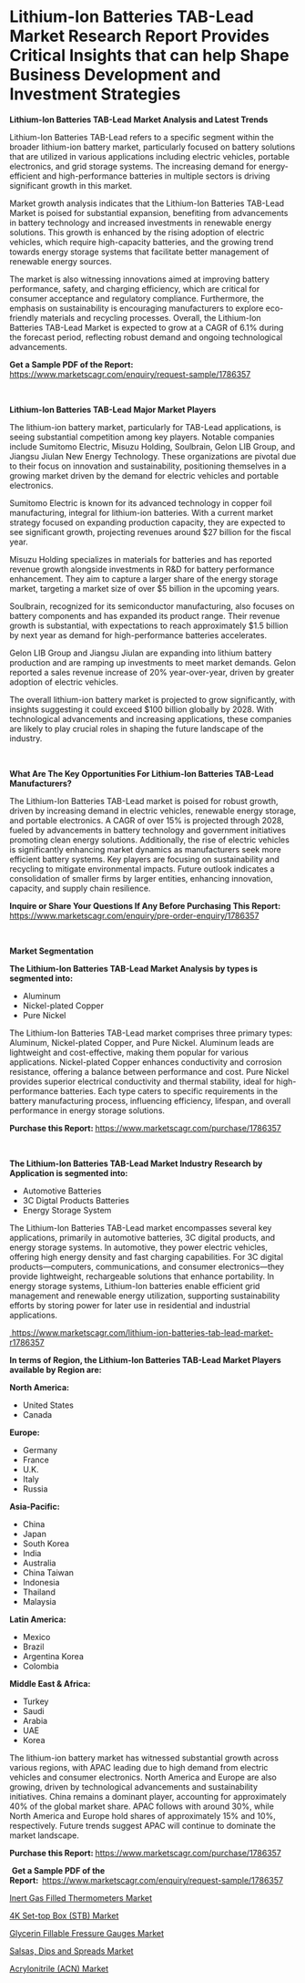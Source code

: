 <p><h1>Lithium-Ion Batteries TAB-Lead Market Research Report Provides Critical Insights that can help Shape Business Development and Investment Strategies</h1></p><p><strong>Lithium-Ion Batteries TAB-Lead Market Analysis and Latest Trends</strong></p>
<p><p>Lithium-Ion Batteries TAB-Lead refers to a specific segment within the broader lithium-ion battery market, particularly focused on battery solutions that are utilized in various applications including electric vehicles, portable electronics, and grid storage systems. The increasing demand for energy-efficient and high-performance batteries in multiple sectors is driving significant growth in this market.</p><p>Market growth analysis indicates that the Lithium-Ion Batteries TAB-Lead Market is poised for substantial expansion, benefiting from advancements in battery technology and increased investments in renewable energy solutions. This growth is enhanced by the rising adoption of electric vehicles, which require high-capacity batteries, and the growing trend towards energy storage systems that facilitate better management of renewable energy sources.</p><p>The market is also witnessing innovations aimed at improving battery performance, safety, and charging efficiency, which are critical for consumer acceptance and regulatory compliance. Furthermore, the emphasis on sustainability is encouraging manufacturers to explore eco-friendly materials and recycling processes. Overall, the Lithium-Ion Batteries TAB-Lead Market is expected to grow at a CAGR of 6.1% during the forecast period, reflecting robust demand and ongoing technological advancements.</p></p>
<p><strong>Get a Sample PDF of the Report:&nbsp;</strong> <a href="https://www.marketscagr.com/enquiry/request-sample/1786357?utm_campaign=1177&utm_medium=2&utm_source=Github&utm_content=ia&utm_term=13102024&utm_id=lithium-ion-batteries-tab-lead">https://www.marketscagr.com/enquiry/request-sample/1786357</a></p>
<p>&nbsp;</p>
<p><strong>Lithium-Ion Batteries TAB-Lead Major Market Players</strong></p>
<p><p>The lithium-ion battery market, particularly for TAB-Lead applications, is seeing substantial competition among key players. Notable companies include Sumitomo Electric, Misuzu Holding, Soulbrain, Gelon LIB Group, and Jiangsu Jiulan New Energy Technology. These organizations are pivotal due to their focus on innovation and sustainability, positioning themselves in a growing market driven by the demand for electric vehicles and portable electronics.</p><p>Sumitomo Electric is known for its advanced technology in copper foil manufacturing, integral for lithium-ion batteries. With a current market strategy focused on expanding production capacity, they are expected to see significant growth, projecting revenues around $27 billion for the fiscal year.</p><p>Misuzu Holding specializes in materials for batteries and has reported revenue growth alongside investments in R&D for battery performance enhancement. They aim to capture a larger share of the energy storage market, targeting a market size of over $5 billion in the upcoming years.</p><p>Soulbrain, recognized for its semiconductor manufacturing, also focuses on battery components and has expanded its product range. Their revenue growth is substantial, with expectations to reach approximately $1.5 billion by next year as demand for high-performance batteries accelerates.</p><p>Gelon LIB Group and Jiangsu Jiulan are expanding into lithium battery production and are ramping up investments to meet market demands. Gelon reported a sales revenue increase of 20% year-over-year, driven by greater adoption of electric vehicles.</p><p>The overall lithium-ion battery market is projected to grow significantly, with insights suggesting it could exceed $100 billion globally by 2028. With technological advancements and increasing applications, these companies are likely to play crucial roles in shaping the future landscape of the industry.</p></p>
<p>&nbsp;</p>
<p><strong>What Are The Key Opportunities For Lithium-Ion Batteries TAB-Lead Manufacturers?</strong></p>
<p><p>The Lithium-Ion Batteries TAB-Lead market is poised for robust growth, driven by increasing demand in electric vehicles, renewable energy storage, and portable electronics. A CAGR of over 15% is projected through 2028, fueled by advancements in battery technology and government initiatives promoting clean energy solutions. Additionally, the rise of electric vehicles is significantly enhancing market dynamics as manufacturers seek more efficient battery systems. Key players are focusing on sustainability and recycling to mitigate environmental impacts. Future outlook indicates a consolidation of smaller firms by larger entities, enhancing innovation, capacity, and supply chain resilience.</p></p>
<p><strong>Inquire or Share Your Questions If Any Before Purchasing This Report:</strong> <a href="https://www.marketscagr.com/enquiry/pre-order-enquiry/1786357?utm_campaign=1177&utm_medium=2&utm_source=Github&utm_content=ia&utm_term=13102024&utm_id=lithium-ion-batteries-tab-lead">https://www.marketscagr.com/enquiry/pre-order-enquiry/1786357</a></p>
<p>&nbsp;</p>
<p><strong>Market Segmentation</strong></p>
<p><strong>The Lithium-Ion Batteries TAB-Lead Market Analysis by types is segmented into:</strong></p>
<p><ul><li>Aluminum</li><li>Nickel-plated Copper</li><li>Pure Nickel</li></ul></p>
<p><p>The Lithium-Ion Batteries TAB-Lead market comprises three primary types: Aluminum, Nickel-plated Copper, and Pure Nickel. Aluminum leads are lightweight and cost-effective, making them popular for various applications. Nickel-plated Copper enhances conductivity and corrosion resistance, offering a balance between performance and cost. Pure Nickel provides superior electrical conductivity and thermal stability, ideal for high-performance batteries. Each type caters to specific requirements in the battery manufacturing process, influencing efficiency, lifespan, and overall performance in energy storage solutions.</p></p>
<p><strong>Purchase this Report:&nbsp;</strong><a href="https://www.marketscagr.com/purchase/1786357?utm_campaign=1177&utm_medium=2&utm_source=Github&utm_content=ia&utm_term=13102024&utm_id=lithium-ion-batteries-tab-lead">https://www.marketscagr.com/purchase/1786357</a></p>
<p>&nbsp;</p>
<p><strong>The Lithium-Ion Batteries TAB-Lead Market Industry Research by Application is segmented into:</strong></p>
<p><ul><li>Automotive Batteries</li><li>3C Digtal Products Batteries</li><li>Energy Storage System</li></ul></p>
<p><p>The Lithium-Ion Batteries TAB-Lead market encompasses several key applications, primarily in automotive batteries, 3C digital products, and energy storage systems. In automotive, they power electric vehicles, offering high energy density and fast charging capabilities. For 3C digital products—computers, communications, and consumer electronics—they provide lightweight, rechargeable solutions that enhance portability. In energy storage systems, Lithium-Ion batteries enable efficient grid management and renewable energy utilization, supporting sustainability efforts by storing power for later use in residential and industrial applications.</p></p>
<p><a href="https://www.marketscagr.com/lithium-ion-batteries-tab-lead-market-r1786357?utm_campaign=1177&utm_medium=2&utm_source=Github&utm_content=ia&utm_term=13102024&utm_id=lithium-ion-batteries-tab-lead">&nbsp;https://www.marketscagr.com/lithium-ion-batteries-tab-lead-market-r1786357</a></p>
<p><strong>In terms of Region, the Lithium-Ion Batteries TAB-Lead Market Players available by Region are:</strong></p>
<p>
    <p> <strong> North America: </strong>
        <ul>
            <li>United States</li>
            <li>Canada</li>
        </ul>
        </p> 
    <p> <strong> Europe: </strong>
        <ul>
            <li>Germany</li>
            <li>France</li>
            <li>U.K.</li>
            <li>Italy</li>
            <li>Russia</li>
        </ul>
        </p> 
    <p> <strong> Asia-Pacific: </strong>
        <ul>
            <li>China</li>
            <li>Japan</li>
            <li>South Korea</li>
            <li>India</li>
            <li>Australia</li>
            <li>China Taiwan</li>
            <li>Indonesia</li>
            <li>Thailand</li>
            <li>Malaysia</li>
        </ul>
        </p> 
    <p> <strong> Latin America: </strong>
        <ul>
            <li>Mexico</li>
            <li>Brazil</li>
            <li>Argentina Korea</li>
            <li>Colombia</li>
        </ul>
        </p> 
    <p> <strong> Middle East & Africa: </strong>
        <ul>
            <li>Turkey</li>
            <li>Saudi</li>
            <li>Arabia</li>
            <li>UAE</li>
            <li>Korea</li>
        </ul>
    </p>
    </p>
<p><p>The lithium-ion battery market has witnessed substantial growth across various regions, with APAC leading due to high demand from electric vehicles and consumer electronics. North America and Europe are also growing, driven by technological advancements and sustainability initiatives. China remains a dominant player, accounting for approximately 40% of the global market share. APAC follows with around 30%, while North America and Europe hold shares of approximately 15% and 10%, respectively. Future trends suggest APAC will continue to dominate the market landscape.</p></p>
<p><strong>Purchase this Report: </strong><a href="https://www.marketscagr.com/purchase/1786357?utm_campaign=1177&utm_medium=2&utm_source=Github&utm_content=ia&utm_term=13102024&utm_id=lithium-ion-batteries-tab-lead">https://www.marketscagr.com/purchase/1786357</a></p>
<p>&nbsp;<strong>Get a Sample PDF of the Report:&nbsp;&nbsp;</strong><a href="https://www.marketscagr.com/enquiry/request-sample/1786357?utm_campaign=1177&utm_medium=2&utm_source=Github&utm_content=ia&utm_term=13102024&utm_id=lithium-ion-batteries-tab-lead">https://www.marketscagr.com/enquiry/request-sample/1786357</a></p>
<p><strong></strong></p>
<p><p><a href="https://github.com/gileseldu9dc/Market-Research-Report-List-1/blob/main/inert-gas-filled-thermometers-market.md?utm_campaign=1177&utm_medium=2&utm_source=Github&utm_content=ia&utm_term=13102024&utm_id=lithium-ion-batteries-tab-lead">Inert Gas Filled Thermometers Market</a></p><p><a href="https://www.linkedin.com/pulse/4k-set-top-box-stb-market-evolution-regional-adaptations-innovation-krile?utm_campaign=1177&utm_medium=2&utm_source=Github&utm_content=ia&utm_term=13102024&utm_id=lithium-ion-batteries-tab-lead">4K Set-top Box (STB) Market</a></p><p><a href="https://github.com/CliffMedina6/Market-Research-Report-List-6/blob/main/glycerin-fillable-fressure-gauges-market.md?utm_campaign=1177&utm_medium=2&utm_source=Github&utm_content=ia&utm_term=13102024&utm_id=lithium-ion-batteries-tab-lead">Glycerin Fillable Fressure Gauges Market</a></p><p><a href="https://www.linkedin.com/pulse/comprehensive-salsas-dips-spreads-market-report-segmentation-type-oqtoc?utm_campaign=1177&utm_medium=2&utm_source=Github&utm_content=ia&utm_term=13102024&utm_id=lithium-ion-batteries-tab-lead">Salsas, Dips and Spreads Market</a></p><p><a href="https://www.linkedin.com/pulse/acrylonitrile-acn-market-drivers-challenges-forecast-2024-2031-mp4yf?utm_campaign=1177&utm_medium=2&utm_source=Github&utm_content=ia&utm_term=13102024&utm_id=lithium-ion-batteries-tab-lead">Acrylonitrile (ACN) Market</a></p></p>